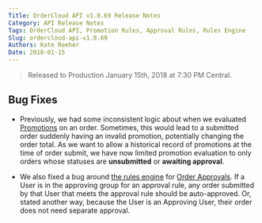 ```yaml
---
Title: OrderCloud API v1.0.69 Release Notes
Category: API Release Notes
Tags: OrderCloud API, Promotion Rules, Approval Rules, Rules Engine
Slug: ordercloud-api-v1.0.69
Authors: Kate Reeher
Date: 2018-01-15
---
```


> Released to Production January 15th, 2018 at 7:30 PM Central.

## Bug Fixes

- Previously, we had some inconsistent logic about when we evaluated [Promotions](https://documentation.ordercloud.io/api-reference#Promotions) on an order. Sometimes, this would lead to a submitted order suddenly having an invalid promotion, potentially changing the order total. 
As we want to allow a historical record of promotions at the time of order submit, we have now limited promotion evaluation to only orders whose statuses are **unsubmitted** or **awaiting approval**.

- We also fixed a bug around [the rules engine]({filename}../OrderCloud-Blogs/rules-engine.md) for  [Order Approvals](https://documentation.ordercloud.io/api-reference#ApprovalRules). If a User is in the approving group for an approval rule, any order submitted by that User that meets the approval rule should be auto-approved. Or, stated another way, because the User is an Approving User, their order does not need separate approval.
